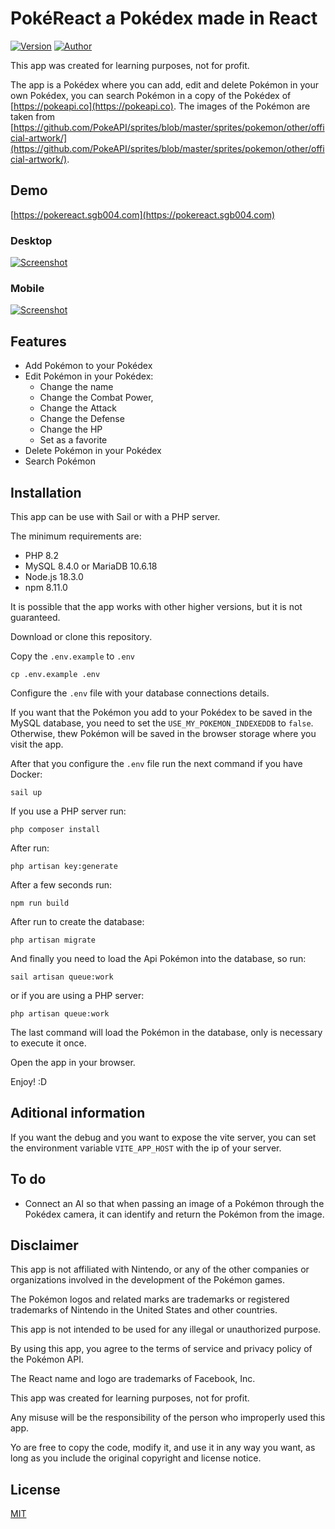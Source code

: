 # PokéReact a Pokédex made in React

[![Version](https://img.shields.io/badge/version-1.0.0-blue.svg)](https://pokereact.sgb004.com)
[![Author](https://img.shields.io/badge/author-sgb004-green.svg)](https://sgb004.com)

This app was created for learning purposes, not for profit.

The app is a Pokédex where you can add, edit and delete Pokémon in your own Pokédex, you can search Pokémon in a copy of the Pokédex of [https://pokeapi.co](https://pokeapi.co).
The images of the Pokémon are taken from [https://github.com/PokeAPI/sprites/blob/master/sprites/pokemon/other/official-artwork/](https://github.com/PokeAPI/sprites/blob/master/sprites/pokemon/other/official-artwork/).

## Demo

[https://pokereact.sgb004.com](https://pokereact.sgb004.com)

### Desktop

[![Screenshot](https://pokereact.sgb004.com/images/pokereact-desktop.png)](https://www.youtube.com/watch?v=EHav6BBubWQ)

### Mobile

[![Screenshot](https://pokereact.sgb004.com/images/pokereact-movile.png)](https://studio.youtube.com/video/1bmY-H_mSTI/edit)

## Features

-   Add Pokémon to your Pokédex
-   Edit Pokémon in your Pokédex:
    -   Change the name
    -   Change the Combat Power,
    -   Change the Attack
    -   Change the Defense
    -   Change the HP
    -   Set as a favorite
-   Delete Pokémon in your Pokédex
-   Search Pokémon

## Installation

This app can be use with Sail or with a PHP server.

The minimum requirements are:

-   PHP 8.2
-   MySQL 8.4.0 or MariaDB 10.6.18
-   Node.js 18.3.0
-   npm 8.11.0

It is possible that the app works with other higher versions, but it is not guaranteed.

Download or clone this repository.

Copy the `.env.example` to `.env`

```
cp .env.example .env
```

Configure the `.env` file with your database connections details.

If you want that the Pokémon you add to your Pokédex to be saved in the MySQL database, you need to set the `USE_MY_POKEMON_INDEXEDDB` to `false`. Otherwise, thew Pokémon will be saved in the browser storage where you visit the app.

After that you configure the `.env` file run the next command if you have Docker:

```
sail up
```

If you use a PHP server run:

```
php composer install
```

After run:

```
php artisan key:generate
```

After a few seconds run:

```
npm run build
```

After run to create the database:

```
php artisan migrate
```

And finally you need to load the Api Pokémon into the database, so run:

```
sail artisan queue:work
```

or if you are using a PHP server:

```
php artisan queue:work
```

The last command will load the Pokémon in the database, only is necessary to execute it once.

Open the app in your browser.

Enjoy! :D

## Aditional information

If you want the debug and you want to expose the vite server, you can set the environment variable `VITE_APP_HOST` with the ip of your server.

## To do

-   Connect an AI so that when passing an image of a Pokémon through the Pokédex camera, it can identify and return the Pokémon from the image.

## Disclaimer

This app is not affiliated with Nintendo, or any of the other companies or organizations involved in the development of the Pokémon games.

The Pokémon logos and related marks are trademarks or registered trademarks of Nintendo in the United States and other countries.

This app is not intended to be used for any illegal or unauthorized purpose.

By using this app, you agree to the terms of service and privacy policy of the Pokémon API.

The React name and logo are trademarks of Facebook, Inc.

This app was created for learning purposes, not for profit.

Any misuse will be the responsibility of the person who improperly used this app.

Yo are free to copy the code, modify it, and use it in any way you want, as long as you include the original copyright and license notice.

## License

[MIT](LICENSE)
